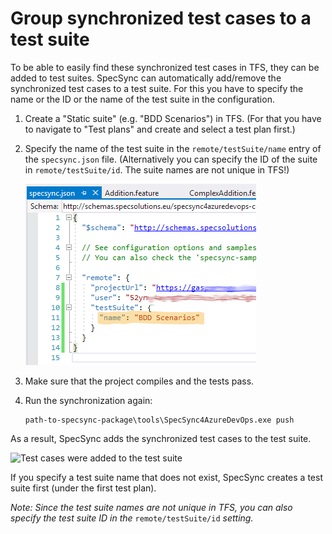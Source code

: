 # Group synchronized test cases to a test suite

To be able to easily find these synchronized test cases in TFS, they can be added to test suites. SpecSync can automatically add/remove the synchronized test cases to a test suite. For this you have to specify the name or the ID or the name of the test suite in the configuration.

1. Create a "Static suite" \(e.g. "BDD Scenarios"\) in TFS. \(For that you have to navigate to "Test plans" and create and select a test plan first.\)
2. Specify the name of the test suite in the `remote/testSuite/name` entry of the `specsync.json` file. \(Alternatively you can specify the ID of the suite in `remote/testSuite/id`. The suite names are not unique in TFS!\)

   ![Configure test suite](../.gitbook/assets/getting-started-specflow-configure-test-suite.png)

3. Make sure that the project compiles and the tests pass.
4. Run the synchronization again:

   ```text
   path-to-specsync-package\tools\SpecSync4AzureDevOps.exe push
   ```

As a result, SpecSync adds the synchronized test cases to the test suite.

![Test cases were added to the test suite](../.gitbook/assets/getting-started-specflow-updated-test-suite.png)

If you specify a test suite name that does not exist, SpecSync creates a test suite first \(under the first test plan\).

_Note: Since the test suite names are not unique in TFS, you can also specify the test suite ID in the_ `remote/testSuite/id` _setting._

